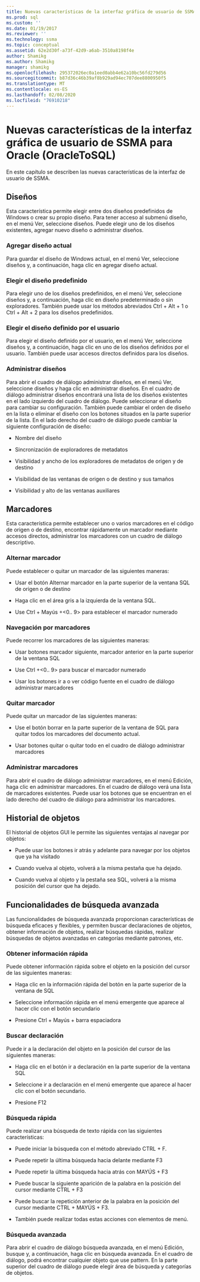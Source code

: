 ```yaml
---
title: Nuevas características de la interfaz gráfica de usuario de SSMA para Oracle (OracleToSQL) | Microsoft Docs
ms.prod: sql
ms.custom: ''
ms.date: 01/19/2017
ms.reviewer: ''
ms.technology: ssma
ms.topic: conceptual
ms.assetid: 62e2d30f-a73f-42d9-a6ab-3510a8198f4e
author: Shamikg
ms.author: Shamikg
manager: shamikg
ms.openlocfilehash: 295372026ec0a1eed0abb4e62a10bc56fd279d56
ms.sourcegitcommit: b87d36c46b39af8b929ad94ec707dee8800950f5
ms.translationtype: MT
ms.contentlocale: es-ES
ms.lasthandoff: 02/08/2020
ms.locfileid: "76910218"
---
```

# <a name="new-gui-features-in-ssma-for-oracle-oracletosql"></a>Nuevas características de la interfaz gráfica de usuario de SSMA para Oracle (OracleToSQL)
En este capítulo se describen las nuevas características de la interfaz de usuario de SSMA.  
  
## <a name="layouts"></a>Diseños  
Esta característica permite elegir entre dos diseños predefinidos de Windows o crear su propio diseño. Para tener acceso al submenú diseño, en el menú Ver, seleccione diseños. Puede elegir uno de los diseños existentes, agregar nuevo diseño o administrar diseños.  
  
### <a name="add-current-layout"></a>Agregar diseño actual  
Para guardar el diseño de Windows actual, en el menú Ver, seleccione diseños y, a continuación, haga clic en agregar diseño actual.  
  
### <a name="choose-predefined-layout"></a>Elegir el diseño predefinido  
Para elegir uno de los diseños predefinidos, en el menú Ver, seleccione diseños y, a continuación, haga clic en diseño predeterminado o sin exploradores. También puede usar los métodos abreviados Ctrl + Alt + 1 o Ctrl + Alt + 2 para los diseños predefinidos.  
  
### <a name="choose-user-defined-layout"></a>Elegir el diseño definido por el usuario  
Para elegir el diseño definido por el usuario, en el menú Ver, seleccione diseños y, a continuación, haga clic en uno de los diseños definidos por el usuario. También puede usar accesos directos definidos para los diseños.  
  
### <a name="manage-layouts"></a>Administrar diseños  
Para abrir el cuadro de diálogo administrar diseños, en el menú Ver, seleccione diseños y haga clic en administrar diseños. En el cuadro de diálogo administrar diseños encontrará una lista de los diseños existentes en el lado izquierdo del cuadro de diálogo. Puede seleccionar el diseño para cambiar su configuración. También puede cambiar el orden de diseño en la lista o eliminar el diseño con los botones situados en la parte superior de la lista. En el lado derecho del cuadro de diálogo puede cambiar la siguiente configuración de diseño:  
  
-   Nombre del diseño  
  
-   Sincronización de exploradores de metadatos  
  
-   Visibilidad y ancho de los exploradores de metadatos de origen y de destino  
  
-   Visibilidad de las ventanas de origen o de destino y sus tamaños  
  
-   Visibilidad y alto de las ventanas auxiliares  
  
## <a name="bookmarks"></a>Marcadores  
Esta característica permite establecer uno o varios marcadores en el código de origen o de destino, encontrar rápidamente un marcador mediante accesos directos, administrar los marcadores con un cuadro de diálogo descriptivo.  
  
### <a name="toggle-bookmark"></a>Alternar marcador  
Puede establecer o quitar un marcador de las siguientes maneras:  
  
-   Usar el botón Alternar marcador en la parte superior de la ventana SQL de origen o de destino  
  
-   Haga clic en el área gris a la izquierda de la ventana SQL.  
  
-   Use Ctrl + Mayús +&lt;0.. 9&gt; para establecer el marcador numerado  
  
### <a name="bookmark-navigation"></a>Navegación por marcadores  
Puede recorrer los marcadores de las siguientes maneras:  
  
-   Usar botones marcador siguiente, marcador anterior en la parte superior de la ventana SQL  
  
-   Use Ctrl +&lt;0.. 9&gt; para buscar el marcador numerado  
  
-   Usar los botones ir a o ver código fuente en el cuadro de diálogo administrar marcadores  
  
### <a name="removing-bookmark"></a>Quitar marcador  
Puede quitar un marcador de las siguientes maneras:  
  
-   Use el botón borrar en la parte superior de la ventana de SQL para quitar todos los marcadores del documento actual.  
  
-   Usar botones quitar o quitar todo en el cuadro de diálogo administrar marcadores  
  
### <a name="manage-bookmarks"></a>Administrar marcadores  
Para abrir el cuadro de diálogo administrar marcadores, en el menú Edición, haga clic en administrar marcadores. En el cuadro de diálogo verá una lista de marcadores existentes. Puede usar los botones que se encuentran en el lado derecho del cuadro de diálogo para administrar los marcadores.  
  
## <a name="object-history"></a>Historial de objetos  
El historial de objetos GUI le permite las siguientes ventajas al navegar por objetos:  
  
-   Puede usar los botones ir atrás y adelante para navegar por los objetos que ya ha visitado  
  
-   Cuando vuelva al objeto, volverá a la misma pestaña que ha dejado.  
  
-   Cuando vuelva al objeto y la pestaña sea SQL, volverá a la misma posición del cursor que ha dejado.  
  
## <a name="advanced-search-capabilities"></a>Funcionalidades de búsqueda avanzada  
Las funcionalidades de búsqueda avanzada proporcionan características de búsqueda eficaces y flexibles, y permiten buscar declaraciones de objetos, obtener información de objetos, realizar búsquedas rápidas, realizar búsquedas de objetos avanzadas en categorías mediante patrones, etc.  
  
### <a name="get-quick-information"></a>Obtener información rápida  
Puede obtener información rápida sobre el objeto en la posición del cursor de las siguientes maneras:  
  
-   Haga clic en la información rápida del botón en la parte superior de la ventana de SQL  
  
-   Seleccione información rápida en el menú emergente que aparece al hacer clic con el botón secundario  
  
-   Presione Ctrl + Mayús + barra espaciadora  
  
### <a name="find-declaration"></a>Buscar declaración  
Puede ir a la declaración del objeto en la posición del cursor de las siguientes maneras:  
  
-   Haga clic en el botón ir a declaración en la parte superior de la ventana SQL  
  
-   Seleccione ir a declaración en el menú emergente que aparece al hacer clic con el botón secundario.  
  
-   Presione F12  
  
### <a name="quick-search"></a>Búsqueda rápida  
Puede realizar una búsqueda de texto rápida con las siguientes características:  
  
-   Puede iniciar la búsqueda con el método abreviado CTRL + F.  
  
-   Puede repetir la última búsqueda hacia delante mediante F3  
  
-   Puede repetir la última búsqueda hacia atrás con MAYÚS + F3  
  
-   Puede buscar la siguiente aparición de la palabra en la posición del cursor mediante CTRL + F3  
  
-   Puede buscar la repetición anterior de la palabra en la posición del cursor mediante CTRL + MAYÚS + F3.  
  
-   También puede realizar todas estas acciones con elementos de menú.  
  
### <a name="advanced-search"></a>Búsqueda avanzada  
Para abrir el cuadro de diálogo búsqueda avanzada, en el menú Edición, busque y, a continuación, haga clic en búsqueda avanzada. En el cuadro de diálogo, podrá encontrar cualquier objeto que use pattern. En la parte superior del cuadro de diálogo puede elegir área de búsqueda y categorías de objetos.  
  
